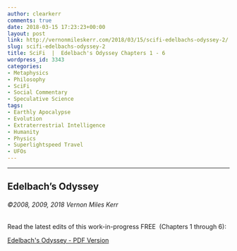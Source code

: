 ```yaml
---
author: clearkerr
comments: true
date: 2018-03-15 17:23:23+00:00
layout: post
link: http://vernonmileskerr.com/2018/03/15/scifi-edelbachs-odyssey-2/
slug: scifi-edelbachs-odyssey-2
title: SciFi  |  Edelbach's Odyssey Chapters 1 - 6
wordpress_id: 3343
categories:
- Metaphysics
- Philosophy
- SciFi
- Social Commentary
- Speculative Science
tags:
- Earthly Apocalypse
- Evolution
- Extraterrestrial Intelligence
- Humanity
- Physics
- Superlightspeed Travel
- UFOs
---
```


* * *





## Edelbach’s Odyssey




###### ©2008, 2009, 2018 Vernon Miles Kerr


Read the latest edits of this work-in-progress FREE  (Chapters 1 through 6):

[Edelbach's Odyssey - PDF Version](https://vernonmileskerr.files.wordpress.com/2018/03/edelbachs-odyssey-pdf-version2.pdf)
